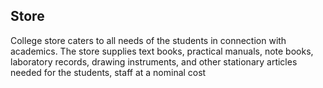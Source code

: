<div align="left" class="contentDiv">
<h2>Store</h2><!-- <div  style="width:620px; float:right; margin-left:20px;"><img src="images/co-opsoc.jpg" alt="Co-operative Society at UCEK" style="border-radius:2%; "></div>  -->
<p>College store caters to all needs of the students in connection with academics. The store supplies text books, practical manuals, note books, laboratory records, drawing instruments, and other stationary articles needed for the students, staff at a nominal cost</p>
</div>
